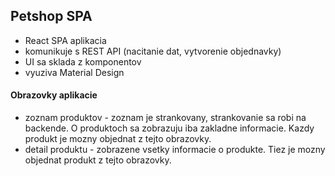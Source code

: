 ## Petshop SPA

- React SPA aplikacia
- komunikuje s REST API (nacitanie dat, vytvorenie objednavky)
- UI sa sklada z komponentov
- vyuziva Material Design


#### Obrazovky aplikacie
- zoznam produktov - zoznam je strankovany, strankovanie sa robi na backende. O produktoch sa zobrazuju iba zakladne informacie. Kazdy produkt je mozny objednat z tejto obrazovky.
- detail produktu - zobrazene vsetky informacie o produkte. Tiez je mozny objednat produkt z tejto obrazovky.